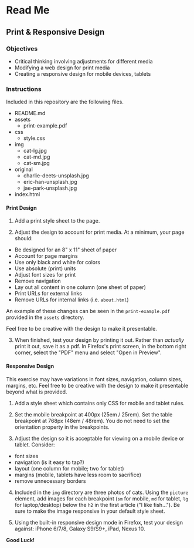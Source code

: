# Read Me

## Print & Responsive Design

### Objectives

- Critical thinking involving adjustments for different media
- Modifying a web design for print media
- Creating a responsive design for mobile devices, tablets


### Instructions

Included in this repository are the following files.

- README.md
- assets
  - print-example.pdf
- css
  - style.css
- img
  - cat-lg.jpg
  - cat-md.jpg
  - cat-sm.jpg
- original
  - charlie-deets-unsplash.jpg
  - eric-han-unsplash.jpg
  - jae-park-unsplash.jpg
- index.html

#### Print Design

1. Add a print style sheet to the page.

2. Adjust the design to account for print media. At a minimum, your page should:

  - Be designed for an 8" x 11" sheet of paper
  - Account for page margins
  - Use only black and white for colors
  - Use absolute (print) units
  - Adjust font sizes for print
  - Remove navigation
  - Lay out all content in one column (one sheet of paper)
  - Print URLs for external links
  - Remove URLs for internal links (i.e. `about.html`)


An example of these changes can be seen in the `print-example.pdf` provided in the `assets` directory.

Feel free to be creative with the design to make it presentable.

3. When finished, test your design by printing it out. Rather than *actually* print it out, save it as a pdf. In Firefox's print screen, in the bottom right corner, select the "PDF" menu and select "Open in Preview".


#### Responsive Design

This exercise may have variations in font sizes, navigation, column sizes, margins, etc. Feel free to be creative with the design to make it presentable beyond what is provided.

1. Add a style sheet which contains only CSS for mobile and tablet rules.

2. Set the mobile breakpoint at 400px (25em / 25rem). Set the table breakpoint at 768px (48em / 48rem). You do not need to set the orientation property in the breakpoints.

3. Adjust the design so it is acceptable for viewing on a mobile device or tablet. Consider:

  - font sizes
  - navigation (is it easy to tap?)
  - layout (one column for mobile; two for tablet)
  - margins (mobile, tablets have less room to sacrifice)
  - remove unnecessary borders


4. Included in the `img` directory are three photos of cats. Using the `picture` element, add images for each breakpoint (`sm` for mobile, `md` for tablet, `lg` for laptop/desktop) below the `h2` in the first article ("I like fish..."). Be sure to make the image responsive in your default style sheet.

5. Using the built-in responsive design mode in Firefox, test your design against: iPhone 6/7/8, Galaxy S9/S9+, iPad, Nexus 10.

**Good Luck!**
